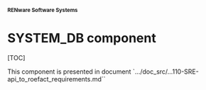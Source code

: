<small>**RENware Software Systems**</small>

  
# SYSTEM_DB component

[TOC]

This component is presented in document `.../doc_src/...110-SRE-api_to_roefact_requirements.md``

